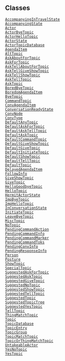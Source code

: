 ---
---
## Classes

<a
href="../object/AccompanyingInTravelState.html#AccompanyingInTravelState"
target="main"><code>AccompanyingInTravelState</code></a>  
<a href="../object/AccompanyingState.html#AccompanyingState"
target="main"><code>AccompanyingState</code></a>  
<a href="../object/Actor.html#Actor"
target="main"><code>Actor</code></a>  
<a href="../object/ActorByeTopic.html#ActorByeTopic"
target="main"><code>ActorByeTopic</code></a>  
<a href="../object/ActorHelloTopic.html#ActorHelloTopic"
target="main"><code>ActorHelloTopic</code></a>  
<a href="../object/ActorState.html#ActorState"
target="main"><code>ActorState</code></a>  
<a href="../object/ActorTopicDatabase.html#ActorTopicDatabase"
target="main"><code>ActorTopicDatabase</code></a>  
<a href="../object/AgendaItem.html#AgendaItem"
target="main"><code>AgendaItem</code></a>  
<a href="../object/AltTopic.html#AltTopic"
target="main"><code>AltTopic</code></a>  
<a href="../object/AskAboutForTopic.html#AskAboutForTopic"
target="main"><code>AskAboutForTopic</code></a>  
<a href="../object/AskForTopic.html#AskForTopic"
target="main"><code>AskForTopic</code></a>  
<a href="../object/AskTellAboutForTopic.html#AskTellAboutForTopic"
target="main"><code>AskTellAboutForTopic</code></a>  
<a href="../object/AskTellGiveShowTopic.html#AskTellGiveShowTopic"
target="main"><code>AskTellGiveShowTopic</code></a>  
<a href="../object/AskTellShowTopic.html#AskTellShowTopic"
target="main"><code>AskTellShowTopic</code></a>  
<a href="../object/AskTellTopic.html#AskTellTopic"
target="main"><code>AskTellTopic</code></a>  
<a href="../object/AskTopic.html#AskTopic"
target="main"><code>AskTopic</code></a>  
<a href="../object/BoredByeTopic.html#BoredByeTopic"
target="main"><code>BoredByeTopic</code></a>  
<a href="../object/BoredomAgendaItem.html#BoredomAgendaItem"
target="main"><code>BoredomAgendaItem</code></a>  
<a href="../object/ByeTopic.html#ByeTopic"
target="main"><code>ByeTopic</code></a>  
<a href="../object/CommandTopic.html#CommandTopic"
target="main"><code>CommandTopic</code></a>  
<a href="../object/ConvAgendaItem.html#ConvAgendaItem"
target="main"><code>ConvAgendaItem</code></a>  
<a href="../object/ConversationReadyState.html#ConversationReadyState"
target="main"><code>ConversationReadyState</code></a>  
<a href="../object/ConvNode.html#ConvNode"
target="main"><code>ConvNode</code></a>  
<a href="../object/ConvType.html#ConvType"
target="main"><code>ConvType</code></a>  
<a href="../object/DefaultAnyTopic.html#DefaultAnyTopic"
target="main"><code>DefaultAnyTopic</code></a>  
<a href="../object/DefaultAskForTopic.html#DefaultAskForTopic"
target="main"><code>DefaultAskForTopic</code></a>  
<a href="../object/DefaultAskTellTopic.html#DefaultAskTellTopic"
target="main"><code>DefaultAskTellTopic</code></a>  
<a href="../object/DefaultAskTopic.html#DefaultAskTopic"
target="main"><code>DefaultAskTopic</code></a>  
<a href="../object/DefaultCommandTopic.html#DefaultCommandTopic"
target="main"><code>DefaultCommandTopic</code></a>  
<a href="../object/DefaultGiveShowTopic.html#DefaultGiveShowTopic"
target="main"><code>DefaultGiveShowTopic</code></a>  
<a href="../object/DefaultGiveTopic.html#DefaultGiveTopic"
target="main"><code>DefaultGiveTopic</code></a>  
<a href="../object/DefaultInitiateTopic.html#DefaultInitiateTopic"
target="main"><code>DefaultInitiateTopic</code></a>  
<a href="../object/DefaultShowTopic.html#DefaultShowTopic"
target="main"><code>DefaultShowTopic</code></a>  
<a href="../object/DefaultTellTopic.html#DefaultTellTopic"
target="main"><code>DefaultTellTopic</code></a>  
<a href="../object/DefaultTopic.html#DefaultTopic"
target="main"><code>DefaultTopic</code></a>  
<a href="../object/DelayedAgendaItem.html#DelayedAgendaItem"
target="main"><code>DelayedAgendaItem</code></a>  
<a href="../object/FollowInfo.html#FollowInfo"
target="main"><code>FollowInfo</code></a>  
<a href="../object/GiveShowTopic.html#GiveShowTopic"
target="main"><code>GiveShowTopic</code></a>  
<a href="../object/GiveTopic.html#GiveTopic"
target="main"><code>GiveTopic</code></a>  
<a href="../object/HelloGoodbyeTopic.html#HelloGoodbyeTopic"
target="main"><code>HelloGoodbyeTopic</code></a>  
<a href="../object/HelloTopic.html#HelloTopic"
target="main"><code>HelloTopic</code></a>  
<a href="../object/HermitActorState.html#HermitActorState"
target="main"><code>HermitActorState</code></a>  
<a href="../object/ImpByeTopic.html#ImpByeTopic"
target="main"><code>ImpByeTopic</code></a>  
<a href="../object/ImpHelloTopic.html#ImpHelloTopic"
target="main"><code>ImpHelloTopic</code></a>  
<a href="../object/InConversationState.html#InConversationState"
target="main"><code>InConversationState</code></a>  
<a href="../object/InitiateTopic.html#InitiateTopic"
target="main"><code>InitiateTopic</code></a>  
<a href="../object/LeaveByeTopic.html#LeaveByeTopic"
target="main"><code>LeaveByeTopic</code></a>  
<a href="../object/MiscTopic.html#MiscTopic"
target="main"><code>MiscTopic</code></a>  
<a href="../object/NoTopic.html#NoTopic"
target="main"><code>NoTopic</code></a>  
<a href="../object/PendingCommandAction.html#PendingCommandAction"
target="main"><code>PendingCommandAction</code></a>  
<a href="../object/PendingCommandInfo.html#PendingCommandInfo"
target="main"><code>PendingCommandInfo</code></a>  
<a href="../object/PendingCommandMarker.html#PendingCommandMarker"
target="main"><code>PendingCommandMarker</code></a>  
<a href="../object/PendingCommandToks.html#PendingCommandToks"
target="main"><code>PendingCommandToks</code></a>  
<a href="../object/PendingConvInfo.html#PendingConvInfo"
target="main"><code>PendingConvInfo</code></a>  
<a href="../object/PendingResponseInfo.html#PendingResponseInfo"
target="main"><code>PendingResponseInfo</code></a>  
<a href="../object/Person.html#Person"
target="main"><code>Person</code></a>  
<a href="../object/Posture.html#Posture"
target="main"><code>Posture</code></a>  
<a href="../object/ShowTopic.html#ShowTopic"
target="main"><code>ShowTopic</code></a>  
<a href="../object/SpecialTopic.html#SpecialTopic"
target="main"><code>SpecialTopic</code></a>  
<a href="../object/SuggestedAskForTopic.html#SuggestedAskForTopic"
target="main"><code>SuggestedAskForTopic</code></a>  
<a href="../object/SuggestedAskTopic.html#SuggestedAskTopic"
target="main"><code>SuggestedAskTopic</code></a>  
<a href="../object/SuggestedGiveTopic.html#SuggestedGiveTopic"
target="main"><code>SuggestedGiveTopic</code></a>  
<a href="../object/SuggestedNoTopic.html#SuggestedNoTopic"
target="main"><code>SuggestedNoTopic</code></a>  
<a href="../object/SuggestedShowTopic.html#SuggestedShowTopic"
target="main"><code>SuggestedShowTopic</code></a>  
<a href="../object/SuggestedTellTopic.html#SuggestedTellTopic"
target="main"><code>SuggestedTellTopic</code></a>  
<a href="../object/SuggestedTopic.html#SuggestedTopic"
target="main"><code>SuggestedTopic</code></a>  
<a href="../object/SuggestedTopicTree.html#SuggestedTopicTree"
target="main"><code>SuggestedTopicTree</code></a>  
<a href="../object/SuggestedYesTopic.html#SuggestedYesTopic"
target="main"><code>SuggestedYesTopic</code></a>  
<a href="../object/TellTopic.html#TellTopic"
target="main"><code>TellTopic</code></a>  
<a href="../object/ThingMatchTopic.html#ThingMatchTopic"
target="main"><code>ThingMatchTopic</code></a>  
<a href="../object/Topic.html#Topic"
target="main"><code>Topic</code></a>  
<a href="../object/TopicDatabase.html#TopicDatabase"
target="main"><code>TopicDatabase</code></a>  
<a href="../object/TopicEntry.html#TopicEntry"
target="main"><code>TopicEntry</code></a>  
<a href="../object/TopicGroup.html#TopicGroup"
target="main"><code>TopicGroup</code></a>  
<a href="../object/TopicMatchTopic.html#TopicMatchTopic"
target="main"><code>TopicMatchTopic</code></a>  
<a href="../object/TopicOrThingMatchTopic.html#TopicOrThingMatchTopic"
target="main"><code>TopicOrThingMatchTopic</code></a>  
<a href="../object/UntakeableActor.html#UntakeableActor"
target="main"><code>UntakeableActor</code></a>  
<a href="../object/YesNoTopic.html#YesNoTopic"
target="main"><code>YesNoTopic</code></a>  
<a href="../object/YesTopic.html#YesTopic"
target="main"><code>YesTopic</code></a>  
